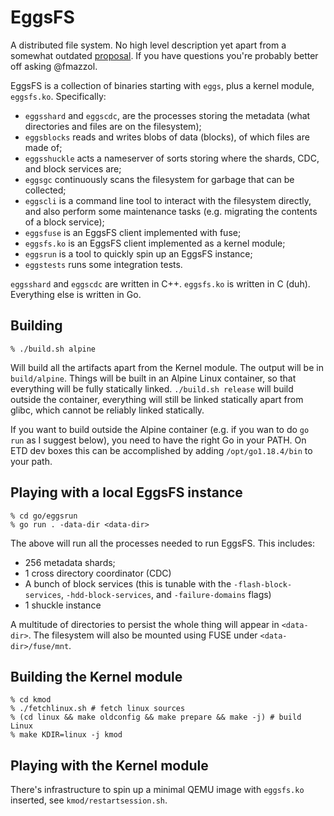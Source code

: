 # EggsFS

A distributed file system. No high level description yet apart from a somewhat outdated [proposal](https://xtxmarketscom.sharepoint.com/:w:/s/ECN/EdVNBAzB7klPsVw6CxkfAvwB0LGu4pbtf-Gafr0tMnWNKw?e=2LaGl8). If you have questions you're probably better off asking @fmazzol.

EggsFS is a collection of binaries starting with `eggs`, plus a kernel module, `eggsfs.ko`. Specifically:

* `eggsshard` and `eggscdc`, are the processes storing the metadata (what directories and files are on the filesystem);
* `eggsblocks` reads and writes blobs of data (blocks), of which files are made of;
* `eggsshuckle` acts a nameserver of sorts storing where the shards, CDC, and block services are;
* `eggsgc` continuously scans the filesystem for garbage that can be collected;
* `eggscli` is a command line tool to interact with the filesystem directly, and also perform some maintenance tasks (e.g. migrating the contents of a block service);
* `eggsfuse` is an EggsFS client implemented with fuse;
* `eggsfs.ko` is an EggsFS client implemented as a kernel module;
* `eggsrun` is a tool to quickly spin up an EggsFS instance;
* `eggstests` runs some integration tests.

`eggsshard` and `eggscdc` are written in C++. `eggsfs.ko` is written in C (duh). Everything else is written in Go.

## Building

```
% ./build.sh alpine
```

Will build all the artifacts apart from the Kernel module. The output will be in `build/alpine`. Things will be built in an Alpine Linux container, so that everything will be fully statically linked. `./build.sh release` will build outside the container, everything will still be linked statically apart from glibc, which cannot be reliably linked statically.

If you want to build outside the Alpine container (e.g. if you wan to do `go run` as I suggest below), you need to have the right Go in your PATH. On ETD dev boxes this can be accomplished by adding `/opt/go1.18.4/bin` to your path.

## Playing with a local EggsFS instance

```
% cd go/eggsrun
% go run . -data-dir <data-dir>
```

The above will run all the processes needed to run EggsFS. This includes:

* 256 metadata shards;
* 1 cross directory coordinator (CDC)
* A bunch of block services (this is tunable with the `-flash-block-services`, `-hdd-block-services`, and `-failure-domains` flags)
* 1 shuckle instance

A multitude of directories to persist the whole thing will appear in `<data-dir>`. The filesystem will also be mounted using FUSE under `<data-dir>/fuse/mnt`.

## Building the Kernel module

```
% cd kmod
% ./fetchlinux.sh # fetch linux sources
% (cd linux && make oldconfig && make prepare && make -j) # build Linux
% make KDIR=linux -j kmod
```

## Playing with the Kernel module

There's infrastructure to spin up a minimal QEMU image with `eggsfs.ko` inserted, see `kmod/restartsession.sh`.
